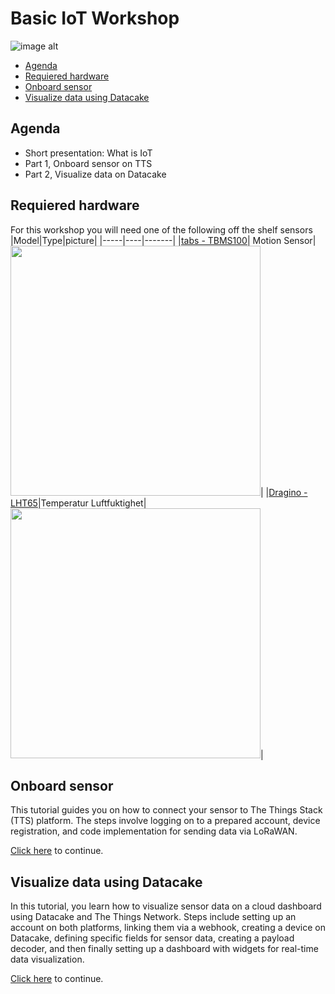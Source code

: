 # Basic IoT Workshop 
![image alt](https://lnu.se/api/media/27188-w849h425cy12cw849ch413 "title")

   * [Agenda](#agenda)
   * [Requiered hardware](#requiered-hardware)
   * [Onboard sensor](#onboard-sensor)
   * [Visualize data using Datacake](#visualize-data-using-datacake)

## Agenda

- Short presentation: What is IoT 
- Part 1, Onboard sensor on TTS
- Part 2, Visualize data on Datacake

## Requiered hardware

For this workshop you will need one of the following off the shelf sensors
|Model|Type|picture|
|-----|----|-------|
|[tabs - TBMS100](https://iot-shop.de/en/shop/gem-pir-tabs-tbms100-motion-sensor-pir-4362#attr=2496,812,2497,2345,819,824,811,2494,3303,3302,11839,12909,14208,15049,15700,16180,16380,15942,14475)| Motion Sensor| <img src="https://iot-shop.de/web/image/product.image/87/image_1024/tabs%20Bewegungssensor%20%28PIR%29?unique=df1c903" width="400">|
|[Dragino - LHT65](https://media.distrelec.com/Web/Downloads/_t/ds/113990756_eng_tds.pdf)|Temperatur Luftfuktighet|<img src="https://media.distrelec.com/Web/WebShopImages/landscape_large/5-/01/Seeed-113990756-30163015-01.jpg" width="400">|
## Onboard sensor
This tutorial guides you on how to connect your sensor to The Things Stack (TTS) platform. The steps involve logging on to a prepared account, device registration, and code implementation for sending data via LoRaWAN.

[Click here](onboard.md) to continue. 

## Visualize data using Datacake
In this tutorial, you learn how to visualize sensor data on a cloud dashboard using Datacake and The Things Network. Steps include setting up an account on both platforms, linking them via a webhook, creating a device on Datacake, defining specific fields for sensor data, creating a payload decoder, and then finally setting up a dashboard with widgets for real-time data visualization.

[Click here](visualize.md) to continue. 
